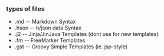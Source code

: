 ### types of files

* .md -- Markdown Syntax
* .hson -- h/json data Syntax
* .j2 -- Jinja/JinJava Templates (dont use for new templates)
* .fm -- FreeMarker Templates
* .gst -- Groovy Simple Templates (ie. jsp-style)